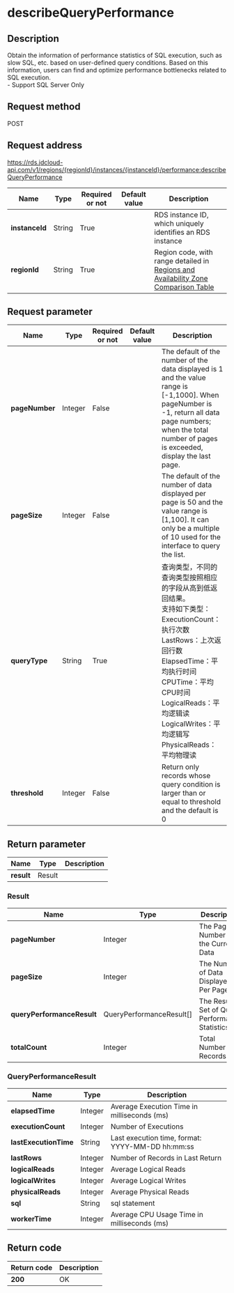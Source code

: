 # describeQueryPerformance


## Description
Obtain the information of performance statistics of SQL execution, such as slow SQL, etc. based on user-defined query conditions. Based on this information, users can find and optimize performance bottlenecks related to SQL execution. <br>- Support SQL Server Only

## Request method
POST

## Request address
https://rds.jdcloud-api.com/v1/regions/{regionId}/instances/{instanceId}/performance:describeQueryPerformance

|Name|Type|Required or not|Default value|Description|
|---|---|---|---|---|
|**instanceId**|String|True||RDS instance ID, which uniquely identifies an RDS instance|
|**regionId**|String|True||Region code, with range detailed in [Regions and Availability Zone Comparison Table](../Enum-Definitions/Regions-AZ.md)|

## Request parameter
|Name|Type|Required or not|Default value|Description|
|---|---|---|---|---|
|**pageNumber**|Integer|False||The default of the number of the data displayed is 1 and the value range is [-1,1000]. When pageNumber is -1, return all data page numbers; when the total number of pages is exceeded, display the last page.|
|**pageSize**|Integer|False||The default of the number of data displayed per page is 50 and the value range is [1,100]. It can only be a multiple of 10 used for the interface to query the list.|
|**queryType**|String|True||查询类型，不同的查询类型按照相应的字段从高到低返回结果。<br>支持如下类型：<br>ExecutionCount：执行次数<br>LastRows：上次返回行数<br>ElapsedTime：平均执行时间<br>CPUTime：平均CPU时间<br>LogicalReads：平均逻辑读<br>LogicalWrites：平均逻辑写<br>PhysicalReads：平均物理读<br>|
|**threshold**|Integer|False||Return only records whose query condition is larger than or equal to threshold and the default is 0|


## Return parameter
|Name|Type|Description|
|---|---|---|
|**result**|Result||


### <a name="Result">Result</a>
|Name|Type|Description|
|---|---|---|
|**pageNumber**|Integer|The Page Number of the Current Data|
|**pageSize**|Integer|The Number of Data Displayed Per Page|
|**queryPerformanceResult**|QueryPerformanceResult[]|The Result Set of Query Performance Statistics|
|**totalCount**|Integer|Total Number of Records|
### <a name="QueryPerformanceResult">QueryPerformanceResult</a>
|Name|Type|Description|
|---|---|---|
|**elapsedTime**|Integer|Average Execution Time in milliseconds (ms)|
|**executionCount**|Integer|Number of Executions|
|**lastExecutionTime**|String|Last execution time, format: YYYY-MM-DD hh:mm:ss|
|**lastRows**|Integer|Number of Records in Last Return|
|**logicalReads**|Integer|Average Logical Reads|
|**logicalWrites**|Integer|Average Logical Writes|
|**physicalReads**|Integer|Average Physical Reads|
|**sql**|String|sql statement|
|**workerTime**|Integer|Average CPU Usage Time in milliseconds (ms)|

## Return code
|Return code|Description|
|---|---|
|**200**|OK|
